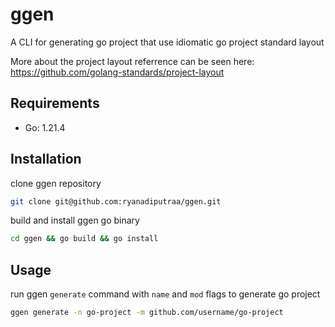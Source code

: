 # ggen
A CLI for generating go project that use idiomatic go project standard layout

More about the project layout referrence can be seen here:
https://github.com/golang-standards/project-layout


## Requirements
- Go: 1.21.4

## Installation

clone ggen repository
```bash
git clone git@github.com:ryanadiputraa/ggen.git
```

build and install ggen go binary
```bash
cd ggen && go build && go install
```

## Usage
run ggen `generate` command with `name` and `mod` flags to generate go project
```bash
ggen generate -n go-project -m github.com/username/go-project
```
